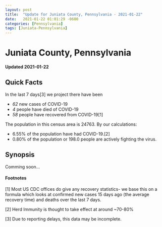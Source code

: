 ```yaml
---
layout: post
title:  "Update for Juniata County, Pennsylvania - 2021-01-22"
date:   2021-01-22 01:01:29 -0600
categories: [Pennsylvania]
tags: [Juniata-Pennsylvania]
---
```


# Juniata County, Pennsylvania
#### Updated 2021-01-22

## Quick Facts

In the last 7 days[3] we project there have been
- *62* new cases of COVID-19
- *4* people have died of COVID-19
- *58* people have recovered from COVID-19[1]

The population in this census area is 24763. By our calculations:
- 6.55% of the population have had COVID-19.[2]
- 0.80% of the population or 198.0 people are actively fighting the virus.

## Synopsis

Comming soon...


#### Footnotes

[1] Most US CDC offices do give any recovery statistics- we base this on a formula which looks at confirmed new cases
15 days ago (the average recovery time) and deaths over the last 7 days.

[2] Herd Immunity is thought to take effect at around ~70-80%

[3] Due to reporting delays, this data may be incomplete.
 
    